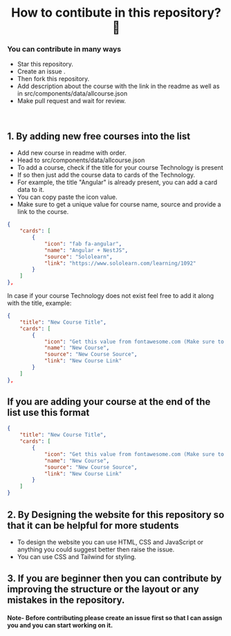 <h1 align="center">How to contibute in this repository? 🚀</h1>

### You can contribute in many ways 
- Star this repository.
- Create an issue .
- Then fork this repository.
- Add description about the course with the link in the readme as well as in src/components/data/allcourse.json
- Make pull request and wait for review.
<br>

## 1. By adding new free courses into the list 
- Add new course in readme with order.
- Head to src/components/data/allcourse.json
- To add a course, check if the title for your course Technology is present
- If so then just add the course data to cards of the Technology.
- For example, the title "Angular" is already present, you can add a card data to it.
- You can copy paste the icon value.
- Make sure to get a unique value for course name, source and provide a link to the course.

```json
{
    "cards": [
        {
            "icon": "fab fa-angular",
            "name": "Angular + NestJS",
            "source": "Sololearn",
            "link": "https://www.sololearn.com/learning/1092"
        }
    ]
},
```

In case if your course Technology does not exist feel free to add it along with the title, example:
```json
{
    "title": "New Course Title",
    "cards": [
        {
            "icon": "Get this value from fontawesome.com (Make sure to add classes only)",
            "name": "New Course",
            "source": "New Course Source",
            "link": "New Course Link"
        }
    ]
},
```

## If you are adding your course at the end of the list use this format
```json
{
    "title": "New Course Title",
    "cards": [
        {
            "icon": "Get this value from fontawesome.com (Make sure to add classes only)",
            "name": "New Course",
            "source": "New Course Source",
            "link": "New Course Link"
        }
    ]
}
```

## 2. By Designing the website for this repository so that it can be helpful for more students

 - To design the website you can use HTML, CSS and JavaScript or anything you could suggest better then raise the issue.
 - You can use CSS and Tailwind for styling.

## 3. If you are beginner then you can contribute by improving the structure or the layout or any mistakes in the repository.

#### Note- Before contributing please create an issue first so that I can assign you and you can start working on it.
